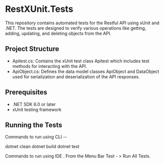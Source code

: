 # RestXUnit.Tests
This repository contains automated tests for the Restful API using xUnit and .NET. The tests are designed to verify various operations like getting, adding, updating, and deleting objects from the API.

## Project Structure
- Apitest.cs: Contains the xUnit test class Apitest which includes test methods for interacting with the API.
- ApiObject.cs: Defines the data model classes ApiObject and DataObject used for serialization and deserialization of the API responses.

## Prerequisites
- .NET SDK 6.0 or later
- xUnit testing framework

## Running the Tests

Commands to run using CLI --

dotnet clean
dotnet build
dotnet test


Commands to run using IDE .
From the Menu Bar Test - > Run All Tests.

```
